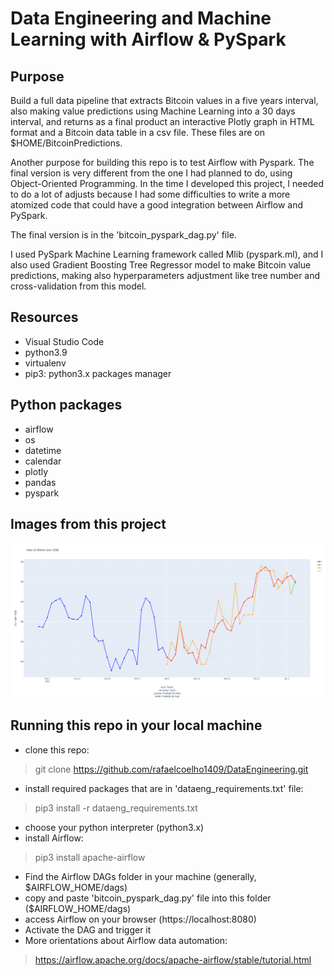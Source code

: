 # Data Engineering and Machine Learning with Airflow & PySpark

## Purpose
Build a full data pipeline that extracts Bitcoin values in a five years interval, also making value predictions using Machine Learning into a 30 days interval, and returns as a final product an interactive Plotly graph in HTML format and a Bitcoin data table in a csv file. These files are on $HOME/BitcoinPredictions.  
  
Another purpose for building this repo is to test Airflow with Pyspark. The final version is very different from the one I had planned to do, using Object-Oriented Programming. In the time I developed this project, I needed to do a lot of adjusts because I had some difficulties to write a more atomized code that could have a good integration between Airflow and PySpark.  
  
The final version is in the 'bitcoin_pyspark_dag.py' file.  
   
I used PySpark Machine Learning framework called Mlib (pyspark.ml), and I also used Gradient Boosting Tree Regressor model to make Bitcoin value predictions, making also hyperparameters adjustment like tree number and cross-validation from this model.  

## Resources
- Visual Studio Code
- python3.9
- virtualenv
- pip3: python3.x packages manager

## Python packages
- airflow
- os
- datetime
- calendar
- plotly
- pandas
- pyspark

## Images from this project
<img src="plot1.png" />

## Running this repo in your local machine
- clone this repo:    
> git clone https://github.com/rafaelcoelho1409/DataEngineering.git  
- install required packages that are in 'dataeng_requirements.txt' file:  
> pip3 install -r dataeng_requirements.txt  
- choose your python interpreter (python3.x)  
- install Airflow:  
> pip3 install apache-airflow  
- Find the Airflow DAGs folder in your machine (generally, $AIRFLOW_HOME/dags)    
- copy and paste 'bitcoin_pyspark_dag.py' file into this folder ($AIRFLOW_HOME/dags)  
- access Airflow on your browser (https://localhost:8080)  
- Activate the DAG and trigger it  
- More orientations about Airflow data automation:  
> https://airflow.apache.org/docs/apache-airflow/stable/tutorial.html
